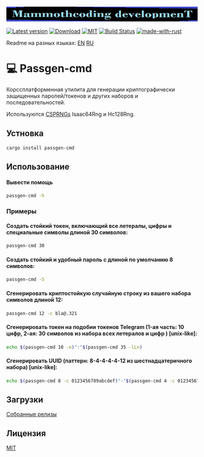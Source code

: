 ![alt text](./McDev_thin_900x70.png "McDev_thin_900x70.png")

[![Latest version](https://img.shields.io/crates/v/passgen-cmd.svg)](https://crates.io/crates/passgen-cmd)
[![Download](https://img.shields.io/crates/d/passgen-cmd.svg)](https://crates.io/crates/passgen-cmd)
[![MIT](https://img.shields.io/badge/license-MIT-blue.svg)](https://choosealicense.com/licenses/mit/)
[![Build Status](https://github.com/mammothcoding/passgen-cmd/actions/workflows/rust.yml/badge.svg?event=push)](https://github.com/mammothcoding/passgen-cmd/actions/workflows/rust.yml)
[![made-with-rust](https://img.shields.io/badge/Made%20with-Rust-1f425f.svg)](https://www.rust-lang.org/)

Readme на разных языках:
[EN](https://github.com/mammothcoding/passgen-cmd/blob/master/README.md)
[RU](https://github.com/mammothcoding/passgen-cmd/blob/master/README.ru.md)

# 💻 Passgen-cmd

Корссплатформенная утилита для генерации криптографически защищенных паролей/токенов и других наборов и последовательностей.

Используются [CSPRNGs](https://rust-random.github.io/book/guide-rngs.html#cryptographically-secure-pseudo-random-number-generators-csprngs) Isaac64Rng и Hc128Rng.

## Устновка
```bash
cargo install passgen-cmd
```

## Использование

#### Вывести помощь
```bash
passgen-cmd -h
```
### Примеры
#### Создать стойкий токен, включающий все летералы, цифры и специальные символы длиной 30 символов:
```bash
passgen-cmd 30
```
#### Создать стойкий и удобный пароль с длиной по умолчанию 8 символов:
```bash
passgen-cmd -S
```
#### Сгенерировать криптостойкую случайную строку из вашего набора символов длиной 12:
```bash
passgen-cmd 12 -c bla@.321
```
#### Сгенерировать токен на подобии токенов Telegram (1-ая часть: 10 цифр, 2-ая: 30 символов из набора всех летералов и цифр ) [unix-like]:
```bash
echo $(passgen-cmd 10 -n)":"$(passgen-cmd 35 -lLn)
```
#### Сгенерировать UUID (паттерн: 8-4-4-4-4-12 из шестнадцатеричного набора) [unix-like]:
```bash
echo $(passgen-cmd 8 -c 0123456789abcdef)"-"$(passgen-cmd 4 -c 0123456789abcdef)"-"$(passgen-cmd 4 -c 0123456789abcdef)"-"$(passgen-cmd 4 -c 0123456789abcdef)"-"$(passgen-cmd 12 -c 0123456789abcdef)
```

## Загрузки
[Собранные релизы](https://github.com/mammothcoding/passgen-cmd/releases/)

## Лицензия
[MIT](https://choosealicense.com/licenses/mit/)
